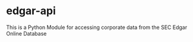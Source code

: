 # edgar-api
This is a Python Module for accessing corporate data from the SEC Edgar Online Database
